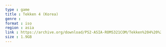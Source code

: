 ```yaml
---
type : game
title : Tekken 4 (Korea)
genre : 
format : iso
region : asia
link : https://archive.org/download/PS2-ASIA-ROMS321COM/Tekken%204%20%28Korea%29.7z
size : 1.9GB
---
```

